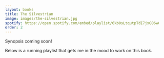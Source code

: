 ```yaml
---
layout: books
title: The Silvestrian
image: images/the-silvestrian.jpg
spotify: https://open.spotify.com/embed/playlist/6kb0sLtqutpTdI7jxG06wQ
order: 2
---
```


Synopsis coming soon!


Below is a running playlist that gets me in the mood to work on this book.
